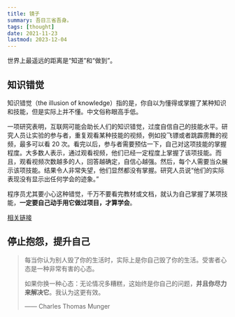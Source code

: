 ```yaml
---
title: 镜子
summary: 吾日三省吾身。
tags: [thought]
date: 2021-11-23
lastmod: 2023-12-04
---
```


世界上最遥远的距离是“知道”和“做到”。

## 知识错觉

知识错觉（the illusion of knowledge）指的是，你自以为懂得或掌握了某种知识和技能，但是实际上并不懂。中文俗称眼高手低。

一项研究表明，互联网可能会助长人们的知识错觉，过度自信自己的技能水平。研究人员让实验的参与者，重复观看某种技能的视频，例如投飞镖或者跳霹雳舞的视频，最多可以看 20 次。看完以后，参与者需要预估一下，自己对这项技能的掌握程度。大多数人表示，通过观看视频，他们已经一定程度上掌握了该项技能。而且，观看视频次数越多的人，回答越确定，自信心越强。然后，每个人需要当众展示该项技能。结果令人非常失望，他们显然都没有掌握。研究人员说“他们的实际表现没有显示出任何学会的迹象。”

程序员尤其要小心这种错觉，千万不要看完教材或文档，就认为自己掌握了某项技能，**一定要自己动手用它做过项目，才算学会**。

[相关链接](https://www.bbc.com/worklife/article/20220812-the-illusion-of-knowledge-that-makes-people-overconfident)

## 停止抱怨，提升自己

> 每当你认为别人毁了你的生活时，实际上是你自己毁了你的生活。受害者心态是一种非常有害的心态。
>
> 如果你换一种心态：无论情况多糟糕，这始终是你自己的问题，**并且你尽力来解决它**。我认为这更有效。
>
> —— Charles Thomas Munger
